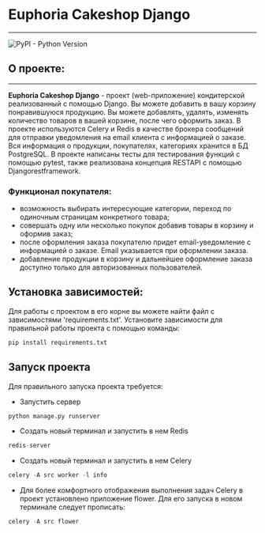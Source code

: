 # Euphoria Cakeshop Django
___
![PyPI - Python Version](https://img.shields.io/pypi/pyversions/Django)

## О проекте:
___
**Euphoria Cakeshop Django** - проект (web-приложение) кондитерской реализованный с помощью Django. 
Вы можете добавить в вашу корзину понравившуюся продукцию. Вы можете добавлять, удалять,
изменять количество товаров в вашей корзине, после чего оформить заказ. В проекте используются
Celery и Redis в качестве брокера сообщений для отправки уведомления на email клиента с 
информацией о заказе. Вся информация о продукции, покупателях, категориях хранится в БД PostgreSQL.
В проекте написаны тесты для тестирования функций с помощью pytest, также реализована концепция 
RESTAPI с помощью Djangorestframework.

### Функционал покупателя:
- возможность выбирать интересующие категории, переход по одиночным страницам конкретного товара;
- совершать одну или несколько покупок добавив товары в корзину и оформив заказ;
- после оформления заказа покупателю придет email-уведомление с информацией о заказе.
Email указывается при оформлении заказа.
- добавление продукции в корзину и дальнейшее оформление заказа доступно только для авторизованных
пользователей.

## Установка зависимостей:
Для работы с проектом в его корне вы можете найти файл с зависимостями 'requirements.txt'.
Установите зависимости для правильной работы проекта с помощью команды:

```python
pip install requirements.txt
```

## Запуск проекта
Для правильного запуска проекта требуется:
- Запустить сервер

```python
python manage.py runserver
```

- Создать новый терминал и запустить в нем Redis

```python
redis-server
```
- Создать новый терминал и запустить в нем Celery

```python
celery -A src worker -l info
```

- Для более комфортного отображения выполнения задач Celery в проект установлено приложение flower.
Для его запуска в новом терминале следует прописать:

```python
celery -A src flower
```